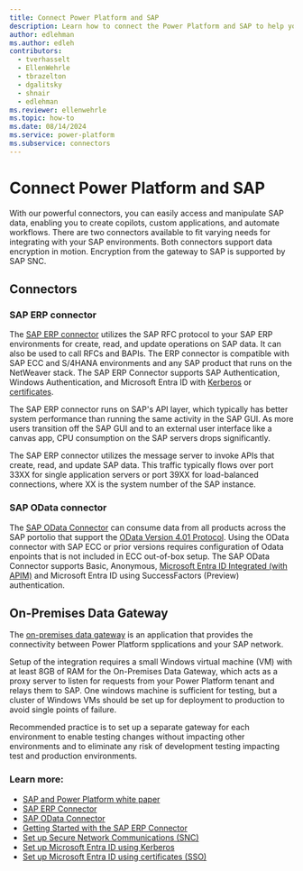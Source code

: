 ```yaml
---
title: Connect Power Platform and SAP
description: Learn how to connect the Power Platform and SAP to help you quickly build, extend, and deploy solutions that improve daily workflows that interact with SAP.
author: edlehman
ms.author: edleh
contributors: 
  - tverhasselt
  - EllenWehrle
  - tbrazelton
  - dgalitsky
  - shnair
  - edlehman
ms.reviewer: ellenwehrle
ms.topic: how-to
ms.date: 08/14/2024
ms.service: power-platform
ms.subservice: connectors
---
```


# Connect Power Platform and SAP

With our powerful connectors, you can easily access and manipulate SAP data, enabling you to create copilots, custom applications, and automate workflows. There are two connectors available to fit varying needs for integrating with your SAP environments. Both connectors support data encryption in motion. Encryption from the gateway to SAP is supported by SAP SNC.

## Connectors
### SAP ERP connector
The [SAP ERP connector](/power-platform/sap/guides/getting-started-with-the-sap-erp-connector) utilizes the SAP RFC protocol to your SAP ERP environments for create, read, and update operations on SAP data. It can also be used to call RFCs and BAPIs. The ERP connector is compatible with SAP ECC and S/4HANA environments and any SAP product that runs on the NetWeaver stack. The SAP ERP Connector supports SAP Authentication, Windows Authentication, and Microsoft Entra ID with [Kerberos](/power-platform/sap/guides/set-up-microsoft-entra-id-with-kerberos) or [certificates](/power-platform/sap/guides/set-up-microsoft-entra-id-with-certificates).

The SAP ERP connector runs on SAP's API layer, which typically has better system performance than running the same activity in the SAP GUI. As more users transition off the SAP GUI and to an external user interface like a canvas app, CPU consumption on the SAP servers drops significantly.

The SAP ERP connector utilizes the message server to invoke APIs that create, read, and update SAP data. This traffic typically flows over port 33XX for single application servers or port 39XX for load-balanced connections, where XX is the system number of the SAP instance.

### SAP OData connector
The [SAP OData Connector](/connectors/sapodata/) can consume data from all products across the SAP portolio that support the [OData Version 4.01 Protocol](https://docs.oasis-open.org/odata/odata/v4.01/odata-v4.01-part1-protocol.html). Using the OData connector with SAP ECC or prior versions requires configuration of Odata enpoints that is not included in ECC out-of-box setup. The SAP OData Connector supports Basic, Anonymous, [Microsoft Entra ID Integrated (with APIM)](/power-platform/sap/guides/set-up-microsoft-entra-id-with-azure-apim-and-oauth) and Microsoft Entra ID using SuccessFactors (Preview) authentication.

## On-Premises Data Gateway
The [on-premises data gateway](/data-integration/gateway/service-gateway-onprem) is an application that provides the connectivity between Power Platform spplications and your SAP network.

Setup of the integration requires a small Windows virtual machine (VM) with at least 8GB of RAM for the On-Premises Data Gateway, which acts as a proxy server to listen for requests from your Power Platform tenant and relays them to SAP. One windows machine is sufficient for testing, but a cluster of Windows VMs should be set up for deployment to production to avoid single points of failure.

Recommended practice is to set up a separate gateway for each environment to enable testing changes without impacting other environments and to eliminate any risk of development testing impacting test and production environments.

### Learn more:
 - [SAP and Power Platform white paper](https://go.microsoft.com/fwlink/?linkid=2294900)
 - [SAP ERP Connector](/connectors/saperp/)
 - [SAP OData Connector](/connectors/sapodata/)
 - [Getting Started with the SAP ERP Connector](/power-platform/sap/guides/getting-started-with-the-sap-erp-connector)
 - [Set up Secure Network Communications (SNC)](/power-platform/sap/guides/set-up-secure-network-communications)
 - [Set up Microsoft Entra ID using Kerberos](/power-platform/sap/guides/set-up-microsoft-entra-id-with-kerberos)
 - [Set up Microsoft Entra ID using certificates (SSO)](/power-platform/sap/guides/set-up-microsoft-entra-id-with-certificates)
